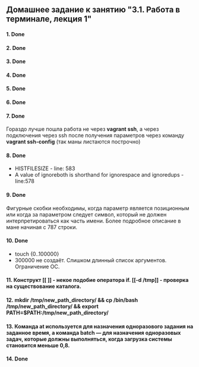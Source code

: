 ## Домашнее задание к занятию "3.1. Работа в терминале, лекция 1" 

#### 1. Done
#### 2. Done
#### 3. Done
#### 4. Done
#### 5. Done
#### 6. Done
#### 7. Done
Гораздо лучше пошла работа не через **vagrant ssh**, а через подключения через ssh после получения параметров через команду **vagrant ssh-config** (так маны листаются построчно)
#### 8. Done
* HISTFILESIZE - line: 583
* A value of ignoreboth is shorthand for ignorespace and ignoredups - line:578
#### 9. Done
Фигурные скобки необходимы, когда параметр является позиционным или когда за параметром следует символ, который не должен интерпретироваться как часть имени.
Более подробное описание в мане начиная с 787 строки.
#### 10. Done
* touch {0..100000}
* 300000 не создаёт. Слишком длинный список аргументов. Ограничение ОС.
#### 11. Конструкт [[ ]] - некое подобие оператора if. [[-d /tmp]] - проверка на существование каталога.
#### 12. mkdir /tmp/new_path_directory/ && cp /bin/bash /tmp/new_path_directory/ && export PATH=$PATH:/tmp/new_path_directory/
#### 13. Команда **at** используется для назначения одноразового задания на заданное время, а команда **batch** — для назначения одноразовых задач, которые должны выполняться, когда загрузка системы становится меньше 0,8.
#### 14. Done
